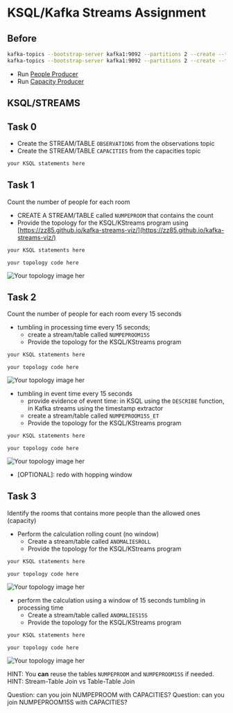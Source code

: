 # KSQL/Kafka Streams Assignment


## Before

```bash
kafka-topics --bootstrap-server kafka1:9092 --partitions 2 --create --topic observations 
kafka-topics --bootstrap-server kafka1:9092 --partitions 2 --create --topic capacities 

```

- Run [People Producer](./src/main/java/ee/ut/cs/dsg/PeopleProducer.java)
- Run [Capacity Producer](./src/main/java/ee/ut/cs/dsg/CapacityProducer.java)

## KSQL/STREAMS

## Task 0

- Create the STREAM/TABLE ```OBSERVATIONS``` from the observations topic 
- Create the STREAM/TABLE ```CAPACITIES``` from the capacities topic

```sql
your KSQL statements here
```

## Task 1

Count the number of people for each room
- CREATE A STREAM/TABLE called ```NUMPEPROOM``` that contains the count
- Provide the topology for the KSQL/KStreams program using [https://zz85.github.io/kafka-streams-viz/](https://zz85.github.io/kafka-streams-viz/)

```sql
your KSQL statements here
```

```
your topology code here
```


![Your topology image her](./todo.png)

## Task 2

Count the number of people for each room every 15 seconds
- tumbling in processing time every 15 seconds; 
    - create a stream/table called ```NUMPEPROOM15S``` 
    - Provide the topology for the KSQL/KStreams program

```sql
your KSQL statements here
```

```
your topology code here
```

![Your topology image her](./todo.png)

- tumbling in event time every 15 seconds 
    -  provide evidence of event time: in KSQL using the ```DESCRIBE``` function, 
    in Kafka streams using the timestamp extractor
    -  create a stream/table called ```NUMPEPROOM15S_ET``` 
    -  Provide the topology for the KSQL/KStreams program


```sql
your KSQL statements here
```

```
your topology code here
```

![Your topology image her](./todo.png)

- [OPTIONAL]: redo with hopping window

## Task 3

Identify the rooms that contains more people than the allowed ones (capacity)

- Perform the calculation rolling count (no window)
  + Create a stream/table called ```ANOMALIESROLL``` 
  + Provide the topology for the KSQL/KStreams program


```sql
your KSQL statements here
```

```
your topology code here
```

![Your topology image her](./todo.png)

- perform the calculation using a window of 15 seconds tumbling in processing time
  + Create a stream/table called ```ANOMALIES15S``` 
  + Provide the topology for the KSQL/KStreams program


```sql
your KSQL statements here
```

```
your topology code here
```


![Your topology image her](./todo.png)

HINT: You **can** reuse the tables ```NUMPEPROOM``` and ```NUMPEPROOM15S```  if needed.
HINT: Stream-Table Join vs Table-Table Join

Question: can you join NUMPEPROOM with CAPACITIES? 
Question: can you join NUMPEPROOM15S with CAPACITIES?

